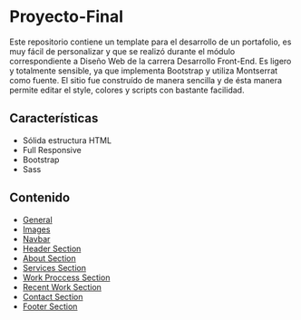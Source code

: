 # Proyecto-Final

Este repositorio contiene un template para el desarrollo de un portafolio, es muy fácil de personalizar y que se realizó durante el módulo correspondiente a Diseño Web de la carrera Desarrollo Front-End. Es ligero y totalmente sensible, ya que implementa Bootstrap y utiliza Montserrat como fuente. El sitio fue construído de manera sencilla y de ésta manera permite editar el style, colores y scripts con bastante facilidad.

## Características

* Sólida estructura HTML
* Full Responsive
* Bootstrap
* Sass

## Contenido

- [General](#general)
- [Images](#images)
- [Navbar](#navbar)
- [Header Section](#header-section)
- [About Section](#about-section)
- [Services Section](#services-section)
- [Work Proccess Section](#work_proccess-section)
- [Recent Work Section](#recent-work-section)
- [Contact Section](#contact-section)
- [Footer Section](#footer-section)
